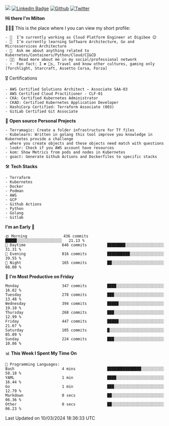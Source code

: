 ![](https://komarev.com/ghpvc/?username=miltlima&color=blueviolet) [![Linkedin Badge](https://img.shields.io/badge/-LinkedIn-blue?style=flat-square&logo=Linkedin&logoColor=white&link=https://www.linkedin.com/in/miltonlimaj/)](https://www.linkedin.com/in/miltonlimaj/) [![Github](https://img.shields.io/github/followers/miltlima?style=social)](https://github.com/miltlima?tab=followers) [![Twitter](https://img.shields.io/twitter/follow/milt_lima?style=social)](https://twitter.com/milt_lima)
 


     
**Hi there I'm Milton**

👨🏽‍💻 This is the place where I you can view my short profile:
```text
- 🔭  I’m currently working as Cloud Platform Engineer at Digibee 😉
- 🌱  I’m currently learning Software Architecture, Go and Microsservices Architecture
- 💬  Ask me about anything related to Kubernetes/Containers/Python/Cloud/CI&CD
- 👨‍💻  Read more about me in my social/professional network
- ⚡  Fun fact: I ❤️ 🐶s, Travel and know other cultures, gaming only [Torchlight, Starcraft, Assetto Corsa, Forza]
```
🎖 Certifications
```text
- AWS Certified Solutions Architect – Associate SAA-03
- AWS Certified Cloud Practitioner - CLF-01
- CKA: Certified Kubernetes Administrator
- CKAD: Certified Kubernetes Application Developer
- HashiCorp Certified: Terraform Associate (003)
- GitLab Certified Git Associate
```
📐 **Open source Personal Projects**

```text
- Terramagic: Create a folder infrastructure for Tf files
- Kubelearn: Written in golang this tool improve you knowledge in Kubernetes provide a challenge
  where you create objects and these objects need match with questions
- lookr: Check if you AWS account have resources
- kom: Show Metrics from pods and nodes in Kubernetes
- goact: Generate Github Actions and Dockerfiles to specific stacks
```
🛠 **Tech Stacks**

```text
- Terraform
- Kubernetes
- Docker
- Podman
- AWS
- GCP
- Github Actions
- Python
- Golang
- Gitlab
```         

<!--START_SECTION:waka-->
**I'm an Early 🐤** 

```text
🌞 Morning                436 commits         █████░░░░░░░░░░░░░░░░░░░░   21.13 % 
🌆 Daytime                646 commits         ████████░░░░░░░░░░░░░░░░░   31.31 % 
🌃 Evening                816 commits         ██████████░░░░░░░░░░░░░░░   39.55 % 
🌙 Night                  165 commits         ██░░░░░░░░░░░░░░░░░░░░░░░   08.00 % 
```
📅 **I'm Most Productive on Friday** 

```text
Monday                   347 commits         ████░░░░░░░░░░░░░░░░░░░░░   16.82 % 
Tuesday                  278 commits         ███░░░░░░░░░░░░░░░░░░░░░░   13.48 % 
Wednesday                394 commits         █████░░░░░░░░░░░░░░░░░░░░   19.10 % 
Thursday                 268 commits         ███░░░░░░░░░░░░░░░░░░░░░░   12.99 % 
Friday                   447 commits         █████░░░░░░░░░░░░░░░░░░░░   21.67 % 
Saturday                 105 commits         █░░░░░░░░░░░░░░░░░░░░░░░░   05.09 % 
Sunday                   224 commits         ███░░░░░░░░░░░░░░░░░░░░░░   10.86 % 
```


📊 **This Week I Spent My Time On** 

```text
💬 Programming Languages: 
Bash                     4 mins              ███████████████░░░░░░░░░░   58.18 % 
YAML                     1 min               ████░░░░░░░░░░░░░░░░░░░░░   16.44 % 
Go                       1 min               ███░░░░░░░░░░░░░░░░░░░░░░   12.79 % 
Markdown                 0 secs              ██░░░░░░░░░░░░░░░░░░░░░░░   06.36 % 
Other                    0 secs              ██░░░░░░░░░░░░░░░░░░░░░░░   06.23 % 
```


 Last Updated on 10/03/2024 18:36:33 UTC
<!--END_SECTION:waka-->
